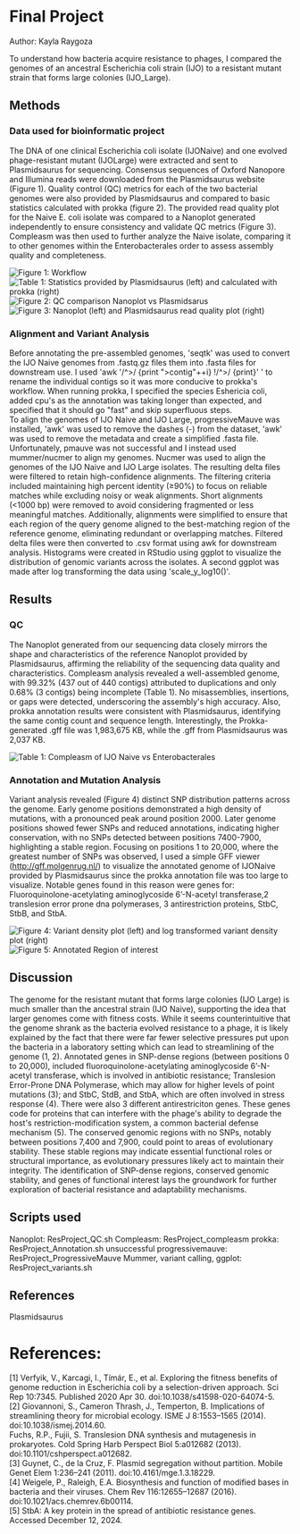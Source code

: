# Final Project

Author: Kayla Raygoza


To understand how bacteria acquire resistance to phages, I compared the genomes of an ancestral Escherichia coli strain (IJO) to a resistant mutant strain that forms large colonies (IJO_Large). 

## Methods
### Data used for bioinformatic project
 
The DNA of one clinical Escherichia coli isolate (IJONaive) and one evolved phage-resistant mutant (IJOLarge) were extracted and sent to Plasmidsaurus for sequencing. Consensus sequences of Oxford Nanopore and Illumina reads were downloaded from the Plasmidsaurus website (Figure 1). Quality control (QC) metrics for each of the two bacterial genomes were also provided by Plasmidsaurus and compared to basic statistics calculated with prokka (figure 2). The provided read quality plot for the Naive E. coli isolate was compared to a Nanoplot generated independently to ensure consistency and validate QC metrics (Figure 3). Compleasm was then used to further analyze the Naive isolate, comparing it to other genomes within the Enterobacterales order to assess assembly quality and completeness.

![Figure 1: Workflow](https://github.com/OhNoAlphonse/EE282/blob/main/output/figures/better_workflow.png) <br>
![Table 1: Statistics provided by Plasmidsaurus (left) and calculated with prokka (right)](https://github.com/OhNoAlphonse/EE282/blob/main/output/figures/plasmidsaurus%20v%20prokka.png) <br>
![Figure 2: QC comparison Nanoplot vs Plasmidsarus](https://github.com/OhNoAlphonse/EE282/blob/main/output/figures/n50%20comparison.png) <br>
![Figure 3: Nanoplot (left) and Plasmidsaurus read quality plot (right)](https://github.com/OhNoAlphonse/EE282/blob/main/output/figures/n50%20comparison.png) <br>

### Alignment and Variant Analysis
Before annotating the pre-assembled genomes, 'seqtk' was used to convert the  IJO Naive genomes from .fastq.gz files them into .fasta files for downstream use. I used 'awk '/^>/ {print ">contig"++i} !/^>/ {print}' ' to rename the individual contigs so it was more conducive to prokka's workflow. When running prokka, I specified the species Eshericia coli, added cpu's as the annotation was taking longer than expected, and specified that it should go "fast" and skip superfluous steps. <br>
To align the genomes of IJO Naive and IJO Large, progressiveMauve was installed, 'awk' was used to remove the dashes (-) from the dataset, 'awk' was used to remove the metadata and create a simplified .fasta file. Unfortunately, pmauve was not successful and I instead used mummer/nucmer to align my genomes.
Nucmer was used to align the genomes of the IJO Naive and IJO Large isolates. The resulting delta files were filtered to retain high-confidence alignments. The filtering criteria included maintaining high percent identity (≥90%) to focus on reliable matches while excluding noisy or weak alignments. Short alignments (<1000 bp) were removed to avoid considering fragmented or less meaningful matches. Additionally, alignments were simplified to ensure that each region of the query genome aligned to the best-matching region of the reference genome, eliminating redundant or overlapping matches. Filtered delta files were then converted to .csv format using awk for downstream analysis. Histograms were created in RStudio using ggplot to visualize the distribution of genomic variants across the isolates. A second ggplot was made after log transforming the data using 'scale_y_log10()'.

## Results
### QC

The Nanoplot generated from our sequencing data closely mirrors the shape and characteristics of the reference Nanoplot provided by Plasmidsaurus, affirming the reliability of the sequencing data quality and characteristics. Compleasm analysis revealed a well-assembled genome, with 99.32% (437 out of 440 contigs) attributed to duplications and only 0.68% (3 contigs) being incomplete (Table 1). No misassemblies, insertions, or gaps were detected, underscoring the assembly's high accuracy. Also, prokka annotation results were consistent with Plasmidsaurus, identifying the same contig count and sequence length. Interestingly, the Prokka-generated .gff file was 1,983,675 KB, while the .gff from Plasmidsaurus was 2,037 KB.

![Table 1: Compleasm of IJO Naive vs Enterobacterales](https://github.com/OhNoAlphonse/EE282/blob/main/output/figures/compleasm_table.png) <br>

### Annotation and Mutation Analysis
Variant analysis revealed (Figure 4) distinct SNP distribution patterns across the genome. Early genome positions demonstrated a high density of mutations, with a pronounced peak around position 2000. Later genome positions showed fewer SNPs and reduced annotations, indicating higher conservation, with no SNPs detected between positions 7400-7900, highlighting a stable region. Focusing on positions 1 to 20,000, where the greatest number of SNPs was observed, I used a  simple GFF viewer (http://gff.molgenrug.nl/) to visualize the annotated genome of IJONaive provided by Plasmidsaurus since the prokka annotation file was too large to visualize. Notable genes found in this reason were genes for: Fluoroquinolone-acetylating aminoglycoside 6’-N-acetyl transferase,2 translesion error prone dna polymerases, 3 antirestriction proteins, StbC, StbB, and StbA.

![Figure 4: Variant density plot (left) and log transformed variant density plot (right)](https://github.com/OhNoAlphonse/EE282/blob/main/output/figures/VariantDensityPlots.png) <br>
![Figure 5: Annotated Region of interest](https://github.com/OhNoAlphonse/EE282/blob/main/output/figures/Screenshot%202024-12-13%20191858.png) <br>

## Discussion

The genome for the resistant mutant that forms large colonies (IJO Large) is much smaller than the ancestral strain (IJO Naive), supporting the idea that larger genomes come with fitness costs. While it seems counterintuitive that the genome shrank as the bacteria evolved resistance to a phage, it is likely explained by the fact that there were far fewer selective pressures put upon the bacteria in a laboratory setting which can lead to streamlining of the genome (1, 2).
Annotated genes in SNP-dense regions (between positions 0 to 20,000), included fluoroquinolone-acetylating aminoglycoside 6’-N-acetyl transferase, which is involved in antibiotic resistance; Translesion Error-Prone DNA Polymerase, which may allow for higher levels of point mutations (3); and StbC, StdB, and StbA, which are often involved in stress response (4). There were also 3 different antirestriciton genes. These genes code for proteins that can interfere with the phage's ability to degrade the host's restriction-modification system, a common bacterial defense mechanism (5). The conserved genomic regions with no SNPs, notably between positions 7,400 and 7,900, could point to areas of evolutionary stability. These stable regions may indicate essential functional roles or structural importance, as evolutionary pressures likely act to maintain their integrity. The identification of SNP-dense regions, conserved genomic stability, and genes of functional interest lays the groundwork for further exploration of bacterial resistance and adaptability mechanisms.


## Scripts used
Nanoplot: ResProject_QC.sh
Compleasm: ResProject_compleasm
prokka: ResProject_Annotation.sh
unsuccessful progressivemauve: ResProject_ProgressiveMauve
Mummer, variant calling, ggplot: ResProject_variants.sh


## References
Plasmidsaurus
# References: 
[1] Verfyik, V., Karcagi, I., Tímár, E., et al. Exploring the fitness benefits of genome reduction in Escherichia coli by a selection-driven approach. Sci Rep 10:7345. Published 2020 Apr 30. doi:10.1038/s41598-020-64074-5. <br>
[2] Giovannoni, S., Cameron Thrash, J., Temperton, B. Implications of streamlining theory for microbial ecology. ISME J 8:1553–1565 (2014). doi:10.1038/ismej.2014.60. <br>
Fuchs, R.P., Fujii, S. Translesion DNA synthesis and mutagenesis in prokaryotes. Cold Spring Harb Perspect Biol 5:a012682 (2013). doi:10.1101/cshperspect.a012682. <br>
[3] Guynet, C., de la Cruz, F. Plasmid segregation without partition. Mobile Genet Elem 1:236–241 (2011). doi:10.4161/mge.1.3.18229. <br>
[4] Weigele, P., Raleigh, E.A. Biosynthesis and function of modified bases in bacteria and their viruses. Chem Rev 116:12655–12687 (2016). doi:10.1021/acs.chemrev.6b00114. <br>
[5] StbA: A key protein in the spread of antibiotic resistance genes. Accessed December 12, 2024.

